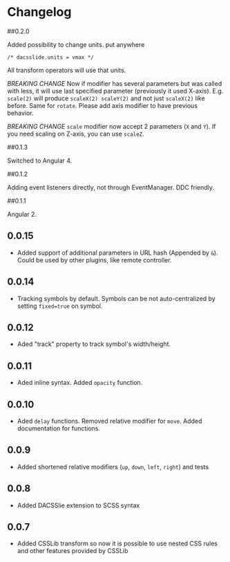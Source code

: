 # Changelog

##0.2.0

Added possibility to change units. put anywhere
```
/* dacsslide.units = vmax */
```
All transform operators will use that units.

*BREAKING CHANGE* Now if modifier has several parameters but was called with less, it will use last specified parameter (previously it used X-axis). E.g. `scale(2)` will produce `scaleX(2) scaleY(2)` and not just `scaleX(2)` like before. Same for `rotate`. Please add axis modifier to have previous behavior.  

*BREAKING CHANGE* `scale` modifier now accept 2 parameters (`X` and `Y`). If you need scaling on Z-axis, you can use `scaleZ`.


##0.1.3

Switched to Angular 4.

##0.1.2

Adding event listeners directly, not through EventManager. DDC friendly. 

##0.1.1

Angular 2. 

## 0.0.15

- Added support of additional parameters in URL hash (Appended by `&`). Could be used by other plugins, like remote controller.

## 0.0.14

- Tracking symbols by default. Symbols can be not auto-centralized by setting `fixed=true` on symbol.

## 0.0.12

- Aded "track" property to track symbol's width/height.

## 0.0.11

- Aded inline syntax. Added `opacity` function.

## 0.0.10

- Aded `delay` functions. Removed relative modifier for `move`. Added documentation for functions.

## 0.0.9

- Added shortened relative modifiers (`up`, `down`, `left`, `right`) and tests 

## 0.0.8

- Added DACSSlie extension to SCSS syntax

## 0.0.7

- Added CSSLib transform so now it is possible to use nested CSS rules and other features provided by CSSLib

